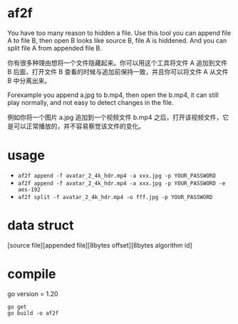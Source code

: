 # af2f
You have too many reason to hidden a file. Use this tool you can append file A to file B, then open B looks like source B, file A is hiddened. And you can split file A from appended file B.

你有很多种理由想将一个文件隐藏起来。你可以用这个工具将文件 A 追加到文件 B 后面，打开文件 B 查看的时候与追加前保持一致，并且你可以将文件 A 从文件 B 中分离出来。

Forexample you append a.jpg to b.mp4, then open the b.mp4, it can still play normally, and not easy to detect changes in the file.

例如你将一个图片 a.jpg 追加到一个视频文件 b.mp4 之后，打开该视频文件，它是可以正常播放的，并不容易察觉该文件的变化。

# usage
- `af2f append -f avatar_2_4k_hdr.mp4 -a xxx.jpg -p YOUR_PASSWORD`
- `af2f append -f avatar_2_4k_hdr.mp4 -a xxx.jpg -p YOUR_PASSWORD -e aes-192`
- `af2f split -f avatar_2_4k_hdr.mp4 -o fff.jpg -p YOUR_PASSWORD`


# data struct
[source file][appended file][8bytes offset][8bytes algorithm id]

# compile
go version = 1.20

```shell
go get
go build -o af2f
```